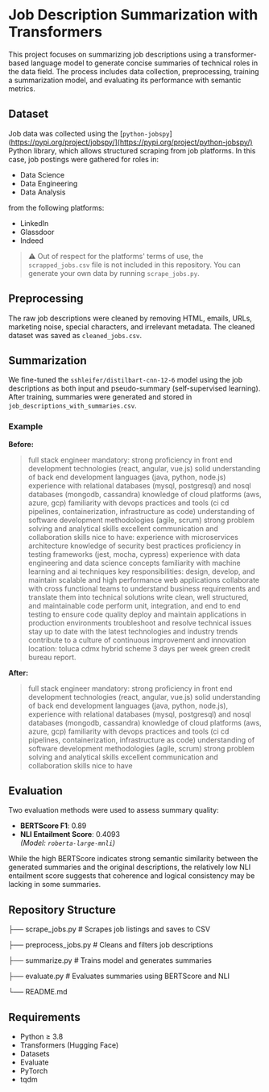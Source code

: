 # Job Description Summarization with Transformers

This project focuses on summarizing job descriptions using a transformer-based language model to generate concise summaries of technical roles in the data field. The process includes data collection, preprocessing, training a summarization model, and evaluating its performance with semantic metrics.

## Dataset

Job data was collected using the [`python-jobspy`](https://pypi.org/project/jobspy/](https://pypi.org/project/python-jobspy/) Python library, which allows structured scraping from job platforms. In this case, job postings were gathered for roles in:

- Data Science  
- Data Engineering  
- Data Analysis  

from the following platforms:

- LinkedIn  
- Glassdoor  
- Indeed  

> ⚠️ Out of respect for the platforms' terms of use, the `scrapped_jobs.csv` file is not included in this repository. You can generate your own data by running `scrape_jobs.py`.

## Preprocessing

The raw job descriptions were cleaned by removing HTML, emails, URLs, marketing noise, special characters, and irrelevant metadata. The cleaned dataset was saved as `cleaned_jobs.csv`.

## Summarization

We fine-tuned the `sshleifer/distilbart-cnn-12-6` model using the job descriptions as both input and pseudo-summary (self-supervised learning). After training, summaries were generated and stored in `job_descriptions_with_summaries.csv`.

### Example

**Before:**  
> full stack engineer mandatory: strong proficiency in front end development technologies (react, angular, vue.js) solid understanding of back end development languages (java, python, node.js) experience with relational databases (mysql, postgresql) and nosql databases (mongodb, cassandra) knowledge of cloud platforms (aws, azure, gcp) familiarity with devops practices and tools (ci cd pipelines, containerization, infrastructure as code) understanding of software development methodologies (agile, scrum) strong problem solving and analytical skills excellent communication and collaboration skills nice to have: experience with microservices architecture knowledge of security best practices proficiency in testing frameworks (jest, mocha, cypress) experience with data engineering and data science concepts familiarity with machine learning and ai techniques key responsibilities: design, develop, and maintain scalable and high performance web applications collaborate with cross functional teams to understand business requirements and translate them into technical solutions write clean, well structured, and maintainable code perform unit, integration, and end to end testing to ensure code quality deploy and maintain applications in production environments troubleshoot and resolve technical issues stay up to date with the latest technologies and industry trends contribute to a culture of continuous improvement and innovation location: toluca cdmx hybrid scheme 3 days per week green credit bureau report.

**After:**  
> full stack engineer mandatory: strong proficiency in front end development technologies (react, angular, vue.js) solid understanding of back end development languages (java, python, node.js), experience with relational databases (mysql, postgresql) and nosql databases (mongodb, cassandra) knowledge of cloud platforms (aws, azure, gcp) familiarity with devops practices and tools (ci cd pipelines, containerization, infrastructure as code) understanding of software development methodologies (agile, scrum) strong problem solving and analytical skills excellent communication and collaboration skills nice to have

## Evaluation

Two evaluation methods were used to assess summary quality:

- **BERTScore F1**: 0.89  
- **NLI Entailment Score**: 0.4093  
  *(Model: `roberta-large-mnli`)*

While the high BERTScore indicates strong semantic similarity between the generated summaries and the original descriptions, the relatively low NLI entailment score suggests that coherence and logical consistency may be lacking in some summaries.

## Repository Structure

├── scrape_jobs.py # Scrapes job listings and saves to CSV

├── preprocess_jobs.py # Cleans and filters job descriptions

├── summarize.py # Trains model and generates summaries

├── evaluate.py # Evaluates summaries using BERTScore and NLI

└── README.md

## Requirements

- Python ≥ 3.8  
- Transformers (Hugging Face)  
- Datasets  
- Evaluate  
- PyTorch  
- tqdm  

